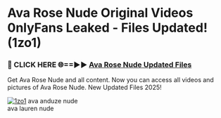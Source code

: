 # Ava Rose Nude Original Videos 0nlyFans Leaked - Files Updated! (1zo1)

<h3>🔴 CLICK HERE 🌐==►► <a href="https://tinyurl.com/4mcuefdz" rel="nofollow">Ava Rose Nude Updated Files</a></h3>

Get Ava Rose Nude and all content. Now you can access all videos and pictures of Ava Rose Nude. New Updated Files 2025!

[![1zo1](https://i.imgur.com/StAQSOY.gif)](https://tinyurl.com/4mcuefdz)
ava anduze nude<br>
ava lauren nude